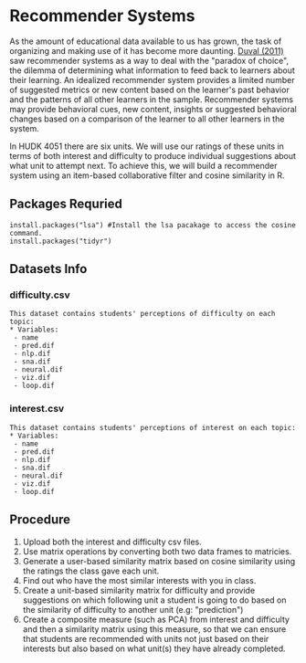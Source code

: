 # Recommender Systems

As the amount of educational data available to us has grown, the task of organizing and making use of it has become more daunting. [Duval (2011)](dl.acm.org/citation.cfm?id=2090118) saw recommender systems as a way to deal with the "paradox of choice", the dilemma of determining what information to feed back to learners about their learning. An idealized recommender system provides a limited number of suggested metrics or new content based on the learner's past behavior and the patterns of all other learners in the sample. Recommender systems may provide behavioral cues, new content, insights or suggested behavioral changes based on a comparison of the learner to all other learners in the system.

In HUDK 4051 there are six units. We will use our ratings of these units in terms of both interest and difficulty to produce individual suggestions about what unit to attempt next. To achieve this, we will build a recommender system using an item-based collaborative filter and cosine similarity in R.

## Packages Requried 
```
install.packages("lsa") #Install the lsa pacakage to access the cosine command.
install.packages("tidyr") 
```
## Datasets Info

### difficulty.csv
```
This dataset contains students' perceptions of difficulty on each topic:
* Variables:
 - name
 - pred.dif
 - nlp.dif
 - sna.dif
 - neural.dif
 - viz.dif
 - loop.dif
```
### interest.csv
```
This dataset contains students' perceptions of interest on each topic:
* Variables:
 - name
 - pred.dif
 - nlp.dif
 - sna.dif
 - neural.dif
 - viz.dif
 - loop.dif
```

## Procedure

1. Upload both the interest and difficulty csv files.
2. Use matrix operations by converting both two data frames to matricies.
3. Generate a user-based similarity matrix based on cosine similarity using the ratings the class gave each unit.
4. Find out who have the most similar interests with you in class.
5. Create a unit-based similarity matrix for difficulty and provide suggestions on which following unit a student is going to do based on the similarity of difficulty to another unit (e.g: "prediction")
6. Create a composite measure (such as PCA) from interest and difficulty and then a similarity matrix using this measure, so that we can ensure that students are recommended with units not just based on their interests but also based on what unit(s) they have already completed.
